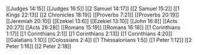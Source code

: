 [[Judges 14:15]]
[[Judges 16:5]]
[[2 Samuel 14:17]]
[[2 Samuel 15:2]]
[[1 Kings 22:13]]
[[2 Chronicles 18:19]]
[[Proverbs 7:21]]
[[Proverbs 20:19]]
[[Jeremiah 20:10]]
[[Ezekiel 13:6]]
[[Ezekiel 13:10]]
[[John 16:8]]
[[Acts 20:27]]
[[Acts 26:28]]
[[Romans 15:19]]
[[Romans 16:18]]
[[1 Corinthians 1:17]]
[[1 Corinthians 2:1]]
[[1 Corinthians 2:13]]
[[1 Corinthians 4:20]]
[[Galatians 1:10]]
[[Colossians 2:4]]
[[1 Thessalonians 1:5]]
[[1 Peter 1:12]]
[[2 Peter 1:16]]
[[2 Peter 2:18]]
